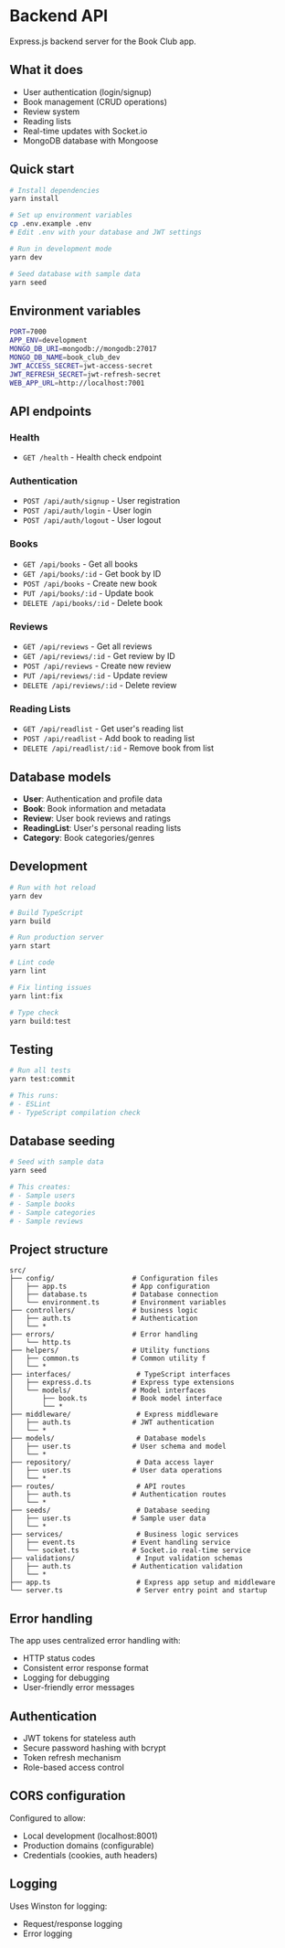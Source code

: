 # Backend API

Express.js backend server for the Book Club app.

## What it does

- User authentication (login/signup)
- Book management (CRUD operations)
- Review system
- Reading lists
- Real-time updates with Socket.io
- MongoDB database with Mongoose

## Quick start

```bash
# Install dependencies
yarn install

# Set up environment variables
cp .env.example .env
# Edit .env with your database and JWT settings

# Run in development mode
yarn dev

# Seed database with sample data
yarn seed
```

## Environment variables

```bash
PORT=7000
APP_ENV=development
MONGO_DB_URI=mongodb://mongodb:27017
MONGO_DB_NAME=book_club_dev
JWT_ACCESS_SECRET=jwt-access-secret
JWT_REFRESH_SECRET=jwt-refresh-secret
WEB_APP_URL=http://localhost:7001
```

## API endpoints

### Health
- `GET /health` - Health check endpoint

### Authentication
- `POST /api/auth/signup` - User registration
- `POST /api/auth/login` - User login
- `POST /api/auth/logout` - User logout

### Books
- `GET /api/books` - Get all books
- `GET /api/books/:id` - Get book by ID
- `POST /api/books` - Create new book
- `PUT /api/books/:id` - Update book
- `DELETE /api/books/:id` - Delete book

### Reviews
- `GET /api/reviews` - Get all reviews
- `GET /api/reviews/:id` - Get review by ID
- `POST /api/reviews` - Create new review
- `PUT /api/reviews/:id` - Update review
- `DELETE /api/reviews/:id` - Delete review

### Reading Lists
- `GET /api/readlist` - Get user's reading list
- `POST /api/readlist` - Add book to reading list
- `DELETE /api/readlist/:id` - Remove book from list

## Database models

- **User**: Authentication and profile data
- **Book**: Book information and metadata
- **Review**: User book reviews and ratings
- **ReadingList**: User's personal reading lists
- **Category**: Book categories/genres

## Development

```bash
# Run with hot reload
yarn dev

# Build TypeScript
yarn build

# Run production server
yarn start

# Lint code
yarn lint

# Fix linting issues
yarn lint:fix

# Type check
yarn build:test
```

## Testing

```bash
# Run all tests
yarn test:commit

# This runs:
# - ESLint
# - TypeScript compilation check
```

## Database seeding

```bash
# Seed with sample data
yarn seed

# This creates:
# - Sample users
# - Sample books
# - Sample categories
# - Sample reviews
```

## Project structure

```
src/
├── config/                   # Configuration files
│   ├── app.ts                # App configuration 
│   ├── database.ts           # Database connection 
│   └── environment.ts        # Environment variables
├── controllers/              # business logic
│   ├── auth.ts               # Authentication 
│   └── *
├── errors/                   # Error handling
│   └── http.ts
├── helpers/                  # Utility functions
│   ├── common.ts             # Common utility f
│   └── *
├── interfaces/                # TypeScript interfaces
│   ├── express.d.ts          # Express type extensions
│   └── models/               # Model interfaces
│       ├── book.ts           # Book model interface
│       └── *
├── middleware/                # Express middleware
│   ├── auth.ts               # JWT authentication 
│   └── *
├── models/                    # Database models
│   ├── user.ts               # User schema and model
│   └── *
├── repository/                # Data access layer
│   ├── user.ts               # User data operations
│   └── *
├── routes/                    # API routes
│   ├── auth.ts               # Authentication routes
│   └── *
├── seeds/                     # Database seeding
│   ├── user.ts               # Sample user data
│   └── *
├── services/                  # Business logic services
│   ├── event.ts              # Event handling service
│   └── socket.ts             # Socket.io real-time service
├── validations/               # Input validation schemas
│   ├── auth.ts               # Authentication validation
│   └── *
├── app.ts                     # Express app setup and middleware
└── server.ts                  # Server entry point and startup
```

## Error handling

The app uses centralized error handling with:
- HTTP status codes
- Consistent error response format
- Logging for debugging
- User-friendly error messages

## Authentication

- JWT tokens for stateless auth
- Secure password hashing with bcrypt
- Token refresh mechanism
- Role-based access control

## CORS configuration

Configured to allow:
- Local development (localhost:8001)
- Production domains (configurable)
- Credentials (cookies, auth headers)

## Logging

Uses Winston for logging:
- Request/response logging
- Error logging
